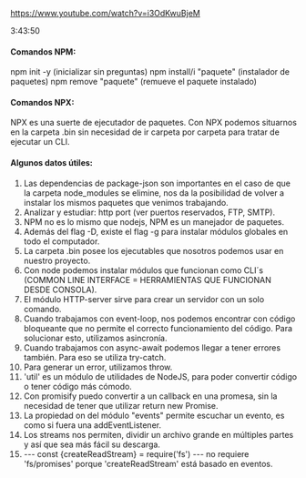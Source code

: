 https://www.youtube.com/watch?v=i3OdKwuBjeM



3:43:50

#### Comandos NPM:

npm init -y (inicializar sin preguntas)
npm install/i "paquete" (instalador de paquetes)
npm remove "paquete" (remueve el paquete instalado)

#### Comandos NPX:

NPX es una suerte de ejecutador de paquetes.
Con NPX podemos situarnos en la carpeta .bin sin necesidad de ir carpeta por carpeta para tratar de ejecutar un CLI.

#### Algunos datos útiles:

1. Las dependencias de package-json son importantes en el caso de que la carpeta node_modules se elimine, nos da la posibilidad de volver
a instalar los mismos paquetes que venimos trabajando.
2. Analizar y estudiar: http port (ver puertos reservados, FTP, SMTP).
3. NPM no es lo mismo que nodejs, NPM es un manejador de paquetes.
4. Además del flag -D, existe el flag -g para instalar módulos globales en todo el computador.
5. La carpeta .bin posee los ejecutables que nosotros podemos usar en nuestro proyecto.
6. Con node podemos instalar módulos que funcionan como CLI´s (COMMON LINE INTERFACE = HERRAMIENTAS QUE FUNCIONAN DESDE CONSOLA).
7. El módulo HTTP-server sirve para crear un servidor con un solo comando.
8. Cuando trabajamos con event-loop, nos podemos encontrar con código bloqueante que no permite el correcto funcionamiento del código. Para solucionar esto, utilizamos asincronía.
9. Cuando trabajamos con async-await podemos llegar a tener errores también. Para eso se utiliza try-catch.
10. Para generar un error, utilizamos throw.
11. 'util' es un módulo de utilidades de NodeJS, para poder convertir código o tener código más cómodo.
11. Con promisify puedo convertir a un callback en una promesa, sin la necesidad de tener que utilizar return new Promise.
12. La propiedad on del módulo "events" permite escuchar un evento, es como si fuera una addEventListener.
14. Los streams nos permiten, dividir un archivo grande en múltiples partes y así que sea más fácil su descarga.
15. --- const {createReadStream} = require('fs') --- no requiere 'fs/promises' porque 'createReadStream' está basado en eventos.